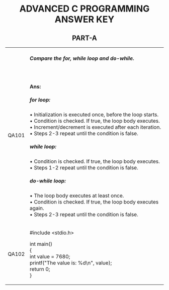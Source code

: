 <div align='center'>

  # ADVANCED C PROGRAMMING ANSWER KEY
  </div>

<div align='center'>
  
  ## PART-A
  </div>
<table>
  <tr>
    <td>
      QA101
    </td>
    <td>
      <h5>Compare the for, while loop and do-while.</h5><br><h4>Ans:</h4>
      <h5>for loop:</h5>

• Initialization is executed once, before the loop starts.<br>
• Condition is checked. If true, the loop body executes.<br>
• Increment/decrement is executed after each iteration.<br>
• Steps 2-3 repeat until the condition is false.<br>
<h5>while loop:</h5>

• Condition is checked. If true, the loop body executes.<br>
• Steps 1-2 repeat until the condition is false.<br>

<h5>do-while loop:</h5>

• The loop body executes at least once.<br>
• Condition is checked. If true, the loop body executes again.<br>
• Steps 2-3 repeat until the condition is false.<br>
</td>

  </tr>
<tr>
  <td>
    QA102
  </td>
  <td>
    
#include <stdio.h>
  
int main()<br>
{<br>
    int value = 7680;<br>
    printf("The value is: %d\n", value);<br>
    return 0;<br>
}<br>


  </td>
</tr>
<tr
</table>
 
